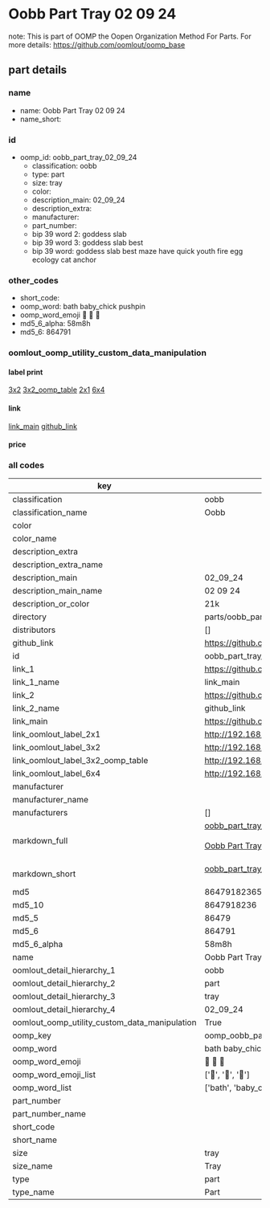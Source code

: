 # Oobb Part Tray 02 09 24  

note: This is part of OOMP the Oopen Organization Method For Parts. For more details: https://github.com/oomlout/oomp_base

##  part details





### name
* name: Oobb Part Tray 02 09 24
* name_short: 
### id
* oomp_id: oobb_part_tray_02_09_24
  * classification: oobb
  * type: part
  * size: tray
  * color: 
  * description_main: 02_09_24
  * description_extra: 
  * manufacturer: 
  * part_number: 
  * bip 39 word 2: goddess slab
  * bip 39 word 3: goddess slab best
  * bip 39 word: goddess slab best maze have quick youth fire egg ecology cat anchor

### other_codes
* short_code: 
* oomp_word: bath baby_chick pushpin
* oomp_word_emoji :bath: :baby_chick: :pushpin:
* md5_6_alpha: 58m8h
* md5_6: 864791






### oomlout_oomp_utility_custom_data_manipulation
#### label print
[3x2](http://192.168.1.245:1112/?label=oomp%2058m8h)
[3x2_oomp_table](http://192.168.1.107:1112/?label=oomp%2058m8h)
[2x1](http://192.168.1.242:1112/?label=oomp%2058m8h)
[6x4](http://192.168.1.55:1112/?label=oomp%2058m8h)    

#### link

[link_main](https://github.com/oomlout/oomlout_oomp_current_version_messy/tree/main/parts/oobb_part_tray_02_09_24) [github_link](https://github.com/oomlout/oomlout_oomp_part_src/tree/main/parts/oobb_part_tray_02_09_24)                             

#### price







### all codes 
| key | value |  
| --- | --- |  
| classification | oobb |  
| classification_name | Oobb |  
| color |  |  
| color_name |  |  
| description_extra |  |  
| description_extra_name |  |  
| description_main | 02_09_24 |  
| description_main_name | 02 09 24 |  
| description_or_color | 21k |  
| directory | parts/oobb_part_tray_02_09_24 |  
| distributors | [] |  
| github_link | https://github.com/oomlout/oomlout_oomp_part_src/tree/main/parts/oobb_part_tray_02_09_24 |  
| id | oobb_part_tray_02_09_24 |  
| link_1 | https://github.com/oomlout/oomlout_oomp_current_version_messy/tree/main/parts/oobb_part_tray_02_09_24 |  
| link_1_name | link_main |  
| link_2 | https://github.com/oomlout/oomlout_oomp_part_src/tree/main/parts/oobb_part_tray_02_09_24 |  
| link_2_name | github_link |  
| link_main | https://github.com/oomlout/oomlout_oomp_current_version_messy/tree/main/parts/oobb_part_tray_02_09_24 |  
| link_oomlout_label_2x1 | http://192.168.1.242:1112/?label=oomp%2058m8h |  
| link_oomlout_label_3x2 | http://192.168.1.245:1112/?label=oomp%2058m8h |  
| link_oomlout_label_3x2_oomp_table | http://192.168.1.107:1112/?label=oomp%2058m8h |  
| link_oomlout_label_6x4 | http://192.168.1.55:1112/?label=oomp%2058m8h |  
| manufacturer |  |  
| manufacturer_name |  |  
| manufacturers | [] |  
| markdown_full | [oobb_part_tray_02_09_24](https://github.com/oomlout/oomlout_oomp_current_version_messy/tree/main/parts/oobb_part_tray_02_09_24)<br>[](https://github.com/oomlout/oomlout_oomp_current_version_messy/tree/main/parts/oobb_part_tray_02_09_24)<br>[Oobb Part Tray 02 09 24](https://github.com/oomlout/oomlout_oomp_current_version_messy/tree/main/parts/oobb_part_tray_02_09_24)<br><br> |  
| markdown_short | [oobb_part_tray_02_09_24](https://github.com/oomlout/oomlout_oomp_current_version_messy/tree/main/parts/oobb_part_tray_02_09_24)<br><br> |  
| md5 | 8647918236573feebeb4d8982ab2bb21 |  
| md5_10 | 8647918236 |  
| md5_5 | 86479 |  
| md5_6 | 864791 |  
| md5_6_alpha | 58m8h |  
| name | Oobb Part Tray 02 09 24 |  
| oomlout_detail_hierarchy_1 | oobb |  
| oomlout_detail_hierarchy_2 | part |  
| oomlout_detail_hierarchy_3 | tray |  
| oomlout_detail_hierarchy_4 | 02_09_24 |  
| oomlout_oomp_utility_custom_data_manipulation | True |  
| oomp_key | oomp_oobb_part_tray_02_09_24 |  
| oomp_word | bath baby_chick pushpin |  
| oomp_word_emoji | :bath: :baby_chick: :pushpin: |  
| oomp_word_emoji_list | [':bath:', ':baby_chick:', ':pushpin:'] |  
| oomp_word_list | ['bath', 'baby_chick', 'pushpin'] |  
| part_number |  |  
| part_number_name |  |  
| short_code |  |  
| short_name |  |  
| size | tray |  
| size_name | Tray |  
| type | part |  
| type_name | Part |  
